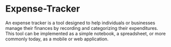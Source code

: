 # Expense-Tracker
An expense tracker is a tool designed to help individuals or businesses manage their finances by recording and categorizing their expenditures. This tool can be implemented as a simple notebook, a spreadsheet, or more commonly today, as a mobile or web application.
